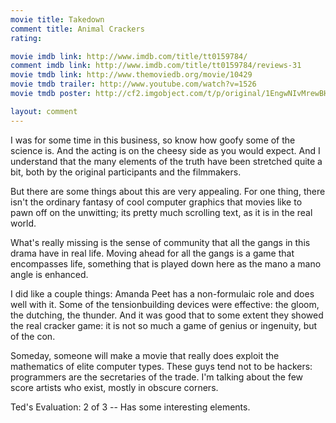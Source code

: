 ```yaml
---
movie title: Takedown
comment title: Animal Crackers
rating: 

movie imdb link: http://www.imdb.com/title/tt0159784/
comment imdb link: http://www.imdb.com/title/tt0159784/reviews-31
movie tmdb link: http://www.themoviedb.org/movie/10429
movie tmdb trailer: http://www.youtube.com/watch?v=1526
movie tmdb poster: http://cf2.imgobject.com/t/p/original/1EngwNIvMrewBHI2tw1MGAS7oJB.jpg

layout: comment
---
```


I was for some time in this business, so know how goofy some of the science is. And the acting is on the cheesy side as you would expect. And I understand that the many elements of the truth have been stretched quite a bit, both by the original participants and the filmmakers.

But there are some things about this are very appealing. For one thing, there isn't the ordinary fantasy of cool computer graphics that movies like to pawn off on the unwitting; its pretty much scrolling text, as it is in the real world.

What's really missing is the sense of community that all the gangs in this drama have in real life. Moving ahead for all the gangs is a game that encompasses life, something that is played down here as the mano a mano angle is enhanced.

I did like a couple things: Amanda Peet has a non-formulaic role and does well with it. Some of the tensionbuilding devices were effective: the gloom, the dutching, the thunder. And it was good that to some extent they showed the real cracker game: it is not so much a game of genius or ingenuity, but of the con.

Someday, someone will make a movie that really does exploit the mathematics of elite computer types. These guys tend not to be hackers: programmers are the secretaries of the trade. I'm talking about the few score artists who exist, mostly in obscure corners.

Ted's Evaluation: 2 of 3 -- Has some interesting elements.